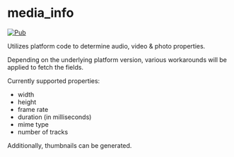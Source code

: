 # media_info

[![Pub](https://img.shields.io/pub/v/media_info.svg)](https://pub.dartlang.org/packages/media_info)

Utilizes platform code to determine audio, video & photo properties.

Depending on the underlying platform version, various workarounds will be applied to fetch the fields.

Currently supported properties:

* width
* height
* frame rate
* duration (in milliseconds)
* mime type
* number of tracks

Additionally, thumbnails can be generated.